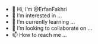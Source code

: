 - 👋 Hi, I’m @ErfanFakhri
- 👀 I’m interested in ...
- 🌱 I’m currently learning ...
- 💞️ I’m looking to collaborate on ...
- 📫 How to reach me ...

<!---
ErfanFakhri/ErfanFakhri is a ✨ special ✨ repository because its `README.md` (this file) appears on your GitHub profile.
You can click the Preview link to take a look at your changes.
--->
